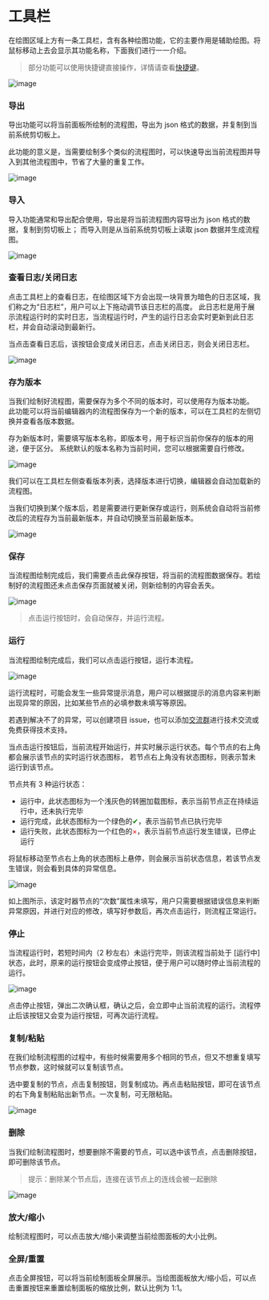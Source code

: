 # 工具栏

在绘图区域上方有一条工具栏，含有各种绘图功能，它的主要作用是辅助绘图。将鼠标移动上去会显示其功能名称，下面我们进行一一介绍。

> 部分功能可以使用快捷键直接操作，详情请查看[快捷键](getting-started/flow-editor?id=快捷键)。

![image](../img/flow-editor-toolbar.png)

### 导出

导出功能可以将当前面板所绘制的流程图，导出为 json 格式的数据，并复制到当前系统剪切板上。

此功能的意义是，当需要绘制多个类似的流程图时，可以快速导出当前流程图并导入到其他流程图中，节省了大量的重复工作。

![image](../img/flow-editor-export.png)

### 导入

导入功能通常和导出配合使用，导出是将当前流程图内容导出为 json 格式的数据，复制到剪切板上；
而导入则是从当前系统剪切板上读取 json 数据并生成流程图。

![image](../img/flow-editor-import.png)

### 查看日志/关闭日志

点击工具栏上的查看日志，在绘图区域下方会出现一块背景为暗色的日志区域，我们称之为“日志栏”，用户可以上下拖动调节该日志栏的高度。
此日志栏是用于展示流程运行时的实时日志，当流程运行时，产生的运行日志会实时更新到此日志栏，并会自动滚动到最新行。

当点击查看日志后，该按钮会变成关闭日志，点击关闭日志，则会关闭日志栏。

![image](../img/flow-editor-logs.png)

### 存为版本

当我们绘制好流程图，需要保存为多个不同的版本时，可以使用存为版本功能。
此功能可以将当前编辑器内的流程图保存为一个新的版本，可以在工具栏的左侧切换并查看各版本数据。

存为新版本时，需要填写版本名称，即版本号，用于标识当前你保存的版本的用途，便于区分。
系统默认的版本名称为当前时间，您可以根据需要自行修改。

![image](../img/flow-editor-version.png)

我们可以在工具栏左侧查看版本列表，选择版本进行切换，编辑器会自动加载新的流程图。

当我们切换到某个版本后，若是需要进行更新保存或运行，则系统会自动将当前修改后的流程存为当前最新版本，并自动切换至当前最新版本。

![image](../img/flow-editor-versions.png ":size=30%")

### 保存

当流程图绘制完成后，我们需要点击此保存按钮，将当前的流程图数据保存。若绘制好的流程图还未点击保存页面就被关闭，则新绘制的内容会丢失。

![image](../img/flow-editor-save.png)

> 点击运行按钮时，会自动保存，并运行流程。

### 运行

当流程图绘制完成后，我们可以点击运行按钮，运行本流程。

![image](../img/flow-editor-run.png)

运行流程时，可能会发生一些异常提示消息，用户可以根据提示的消息内容来判断出现异常的原因，比如某些节点的必填参数未填写等原因。

若遇到解决不了的异常，可以创建项目 issue，也可以添加[交流群](introduce/overview?id=交流群)进行技术交流或免费获得技术支持。

当点击运行按钮后，当前流程开始运行，并实时展示运行状态。每个节点的右上角都会展示该节点的实时运行状态图标，
若节点右上角没有状态图标，则表示暂未运行到该节点。

节点共有 3 种运行状态：

- 运行中，此状态图标为一个浅灰色的转圈加载图标，表示当前节点正在持续运行中，还未执行完毕
- 运行完成，此状态图标为一个绿色的<font color=green>✔</font>，表示当前节点已执行完毕
- 运行失败，此状态图标为一个红色的<font color=red>×</font>，表示当前节点运行发生错误，已停止运行

将鼠标移动至节点右上角的状态图标上悬停，则会展示当前状态信息，若该节点发生错误，则会看到具体的异常信息。

![image](../img/flow-editor-error.png)

如上图所示，该定时器节点的“次数”属性未填写，用户只需要根据错误信息来判断异常原因，并进行对应的修改，填写好参数后，再次点击运行，则流程正常运行。

### 停止

当流程运行时，若短时间内（2 秒左右）未运行完毕，则该流程当前处于 [运行中] 状态，此时，原来的运行按钮会变成停止按钮，便于用户可以随时停止当前流程的运行。

![image](../img/flow-editor-stop.png)

点击停止按钮，弹出二次确认框，确认之后，会立即中止当前流程的运行。流程停止后该按钮又会变为运行按钮，可再次运行流程。

### 复制/粘贴

在我们绘制流程图的过程中，有些时候需要用多个相同的节点，但又不想重复填写节点参数，这时候就可以复制该节点。

选中要复制的节点，点击复制按钮，则复制成功。再点击粘贴按钮，即可在该节点的右下角复制粘贴出新节点。一次复制，可无限粘贴。

![image](../img/flow-editor-copy.png)

### 删除

当我们绘制流程图时，想要删除不需要的节点，可以选中该节点，点击删除按钮，即可删除该节点。

> 提示：删除某个节点后，连接在该节点上的连线会被一起删除

![image](../img/flow-editor-delete.png)

### 放大/缩小

绘制流程图时，可以点击放大/缩小来调整当前绘图面板的大小比例。

### 全屏/重置

点击全屏按钮，可以将当前绘制面板全屏展示。当绘图面板放大/缩小后，可以点击重置按钮来重置绘制面板的缩放比例，默认比例为 1:1。

